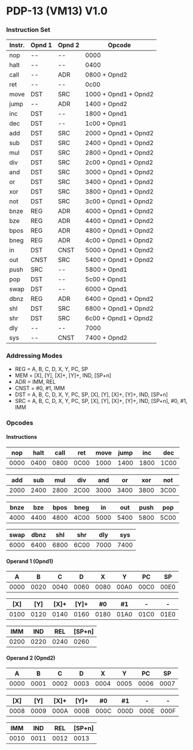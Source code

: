 # PDP-13 (VM13) V1.0
### Instruction Set

| Instr. | Opnd 1 | Opnd 2 | Opcode               |
|--------|--------|--------|----------------------|
| nop    | --     | --     | 0000                 |
| halt   | --     | --     | 0400                 |
| call   | --     | ADR    | 0800 + Opnd2         |
| ret    | --     | --     | 0c00                 |
| move   | DST    | SRC    | 1000 + Opnd1 + Opnd2 |
| jump   | --     | ADR    | 1400 + Opnd2         |
| inc    | DST    | --     | 1800 + Opnd1         |
| dec    | DST    | --     | 1c00 + Opnd1         |
| add    | DST    | SRC    | 2000 + Opnd1 + Opnd2 |
| sub    | DST    | SRC    | 2400 + Opnd1 + Opnd2 |
| mul    | DST    | SRC    | 2800 + Opnd1 + Opnd2 |
| div    | DST    | SRC    | 2c00 + Opnd1 + Opnd2 |
| and    | DST    | SRC    | 3000 + Opnd1 + Opnd2 |
| or     | DST    | SRC    | 3400 + Opnd1 + Opnd2 |
| xor    | DST    | SRC    | 3800 + Opnd1 + Opnd2 |
| not    | DST    | SRC    | 3c00 + Opnd1 + Opnd2 |
| bnze   | REG    | ADR    | 4000 + Opnd1 + Opnd2 |
| bze    | REG    | ADR    | 4400 + Opnd1 + Opnd2 |
| bpos   | REG    | ADR    | 4800 + Opnd1 + Opnd2 |
| bneg   | REG    | ADR    | 4c00 + Opnd1 + Opnd2 |
| in     | DST    | CNST   | 5000 + Opnd1 + Opnd2 |
| out    | CNST   | SRC    | 5400 + Opnd1 + Opnd2 |
| push   | SRC    | --     | 5800 + Opnd1         |
| pop    | DST    | --     | 5c00 + Opnd1         |
| swap   | DST    | --     | 6000 + Opnd1         |
| dbnz   | REG    | ADR    | 6400 + Opnd1 + Opnd2 |
| shl    | DST    | SRC    | 6800 + Opnd1 + Opnd2 |
| shr    | DST    | SRC    | 6c00 + Opnd1 + Opnd2 |
| dly    | --     | --     | 7000                 |
| sys    | --     | CNST   | 7400 + Opnd2         |


### Addressing Modes

- REG = A, B, C, D, X, Y, PC, SP
- MEM = [X], [Y], [X]+, [Y]+, IND, [SP+n]
- ADR = IMM, REL
- CNST = #0, #1, IMM
- DST = A, B, C, D, X, Y, PC, SP, [X], [Y], [X]+, [Y]+, IND, [SP+n]
- SRC = A, B, C, D, X, Y, PC, SP, [X], [Y], [X]+, [Y]+, IND, [SP+n], #0, #1, IMM


### Opcodes

#### Instructions

| nop  | halt | call | ret  | move | jump | inc  | dec  |
|------|------|------|------|------|------|------|------|
| 0000 | 0400 | 0800 | 0C00 | 1000 | 1400 | 1800 | 1C00 |

| add  | sub  | mul  | div  | and  | or   | xor  | not  |
|------|------|------|------|------|------|------|------|
| 2000 | 2400 | 2800 | 2C00 | 3000 | 3400 | 3800 | 3C00 |

| bnze | bze  | bpos | bneg | in   | out  | push | pop  |
|------|------|------|------|------|------|------|------|
| 4000 | 4400 | 4800 | 4C00 | 5000 | 5400 | 5800 | 5C00 |

| swap | dbnz | shl  | shr  | dly  | sys  |
|------|------|------|------|------|------|
| 6000 | 6400 | 6800 | 6C00 | 7000 | 7400 |

#### Operand 1 (Opnd1)

| A    | B    | C    | D    | X    | Y    | PC   | SP   |
|------|------|------|------|------|------|------|------|
| 0000 | 0020 | 0040 | 0060 | 0080 | 00A0 | 00C0 | 00E0 |

| [X]  | [Y]  | [X]+ | [Y]+ | #0   | #1   | -    | -    |
|------|------|------|------|------|------|------|------|
| 0100 | 0120 | 0140 | 0160 | 0180 | 01A0 | 01C0 | 01E0 |

| IMM  | IND  | REL  |[SP+n]|
|------|------|------|------|
| 0200 | 0220 | 0240 | 0260 |

#### Operand 2 (Opnd2)

| A    | B    | C    | D    | X    | Y    | PC   | SP   |
|------|------|------|------|------|------|------|------|
| 0000 | 0001 | 0002 | 0003 | 0004 | 0005 | 0006 | 0007 |

| [X]  | [Y]  | [X]+ | [Y]+ | #0   | #1   | -    | -    |
|------|------|------|------|------|------|------|------|
| 0008 | 0009 | 000A | 000B | 000C | 000D | 000E | 000F |

| IMM  | IND  | REL  |[SP+n]|
|------|------|------|------|
| 0010 | 0011 | 0012 | 0013 |


